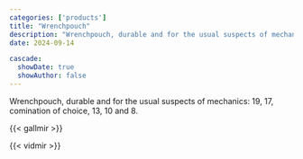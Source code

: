 ```yaml
---
categories: ['products']
title: "Wrenchpouch"
description: "Wrenchpouch, durable and for the usual suspects of mechanics: 19, 17, comination of choice, 13, 10 and 8."
date: 2024-09-14

cascade:
  showDate: true
  showAuthor: false
---
```


Wrenchpouch, durable and for the usual suspects of mechanics: 19, 17, comination of choice, 13, 10 and 8.

{{< gallmir >}}

{{< vidmir >}}
